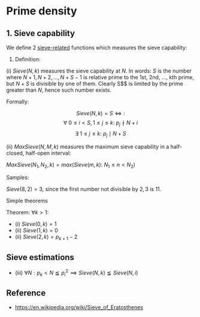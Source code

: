 # Prime density

## 1. Sieve capability

We define 2 [sieve-related](https://en.wikipedia.org/wiki/Sieve_of_Eratosthenes) functions which measures the sieve capability:

1. Definition: 

(i) $Sieve(N, k)$ measures the sieve capability at  $N$. In words: $S$ is the number where $N + 1, N + 2, ..., N + S - 1$ is relative prime to the 1st, 2nd, ..., kth prime, but $N + S$ is divisible by one of them. Clearly S$$ is limited by the prime greater than $N$, hence such number exists. 

Formally:

$$
Sieve(N, k) = S \iff:
$$
$$
\forall~0 \le i < S, 1 \le j \le k:~p_j \nmid N + i
$$
$$
\exists~1 \le j \le k:~p_j \mid N + S
$$

(ii) $MaxSieve(N, M, k)$ measures the maximum sieve capability in a half-closed, half-open interval:

$MaxSieve(N_1, N_2, k) = max(Sieve(m, k):~N_1 \le n < N_2)$

Samples: 

$Sieve(8, 2) = 3$, since the first number not divisible by $2,3$ is 11.

Simple theorems

Theorem: $\forall k > 1:$
- (i)    $Sieve(0, k) = 1$
- (ii)   $Sieve(1, k) = 0$
- (ii)   $Sieve(2, k) = p_{k+1} - 2$

## Sieve estimations

- (iii)   $\forall N: p_k < N \leqq p_i^2 \implies Sieve(N, k) \leqq Sieve(N, i)$


## Reference

- https://en.wikipedia.org/wiki/Sieve_of_Eratosthenes
